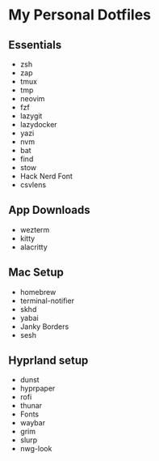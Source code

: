 # My Personal Dotfiles

## Essentials

* zsh
* zap
* tmux
* tmp
* neovim
* fzf
* lazygit
* lazydocker
* yazi
* nvm
* bat
* find
* stow
* Hack Nerd Font
* csvlens

## App Downloads

* wezterm
* kitty
* alacritty

## Mac Setup

* homebrew
* terminal-notifier
* skhd
* yabai
* Janky Borders
* sesh

## Hyprland setup

* dunst
* hyprpaper
* rofi
* thunar
* Fonts
* waybar
* grim
* slurp
* nwg-look
